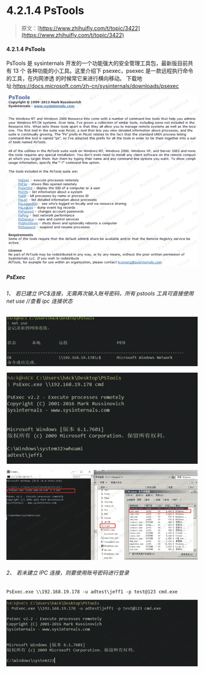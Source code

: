 # 4.2.1.4 PsTools

> 原文：[https://www.zhihuifly.com/t/topic/3422](https://www.zhihuifly.com/t/topic/3422)

#### 4.2.1.4 PsTools

PsTools 是 sysinternals 开发的一个功能强大的安全管理工具包，最新版目前共有 13 个 各种功能的小工具。这里介绍下 psexec，psexec 是一款远程执行命令的工具，在内网渗透 的时候常它来进行横向移动。 下载地址:https://docs.microsoft.com/zh-cn/sysinternals/downloads/psexec

![image](img/b068aabce299afec9246b67acf7924cb.png)

##### PsExec

###### 1、 若已建立 IPC$连接，无需再次输入账号密码，所有 pstools 工具可直接使用 net use //查看 ipc 连接状态

![image](img/1b141e3febfc768e2a841e43148cedbb.png)

![image](img/f2af72959758df6e9f253e15aaf23df2.png)

![image](img/3e858816d6f790e7ca1aec360f9f0cf7.png)

###### 2、 若未建立 IPC 连接，则要使用账号密码进行登录

```
PsExec.exe \\192.168.19.178 -u adtest\jeff1 -p test@123 cmd.exe 
```

![image](img/c83d766b90095908f24f36dc73a668e3.png)